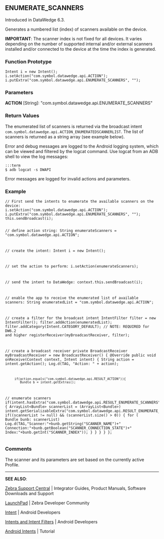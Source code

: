 <h2 id="enumerate_scanners">ENUMERATE_SCANNERS</h2>
<p>Introduced in DataWedge 6.3. </p>
<p>Generates a numbered list (index) of scanners available on the device. </p>
<p><strong>IMPORTANT</strong>: The scanner index is not fixed for all devices. It varies depending on the number of supported internal and/or external scanners installed and/or connected to the device at the time the index is generated. </p>
<h3 id="functionprototype">Function Prototype</h3>
<pre><code>Intent i = new Intent();
i.setAction("com.symbol.datawedge.api.ACTION");
i.putExtra("com.symbol.datawedge.api.ENUMERATE_SCANNERS", "");
</code></pre>
<h3 id="parameters">Parameters</h3>
<p><strong>ACTION</strong> [String]: "com.symbol.datawedge.api.ENUMERATE_SCANNERS"</p>
<h3 id="returnvalues">Return Values</h3>
<p>The enumerated list of scanners is returned via the broadcast intent <code>com.symbol.datawedge.api.ACTION_ENUMERATEDSCANNERLIST</code>. The list of scanners is returned as a string array (see example below).</p>
<p>Error and debug messages are logged to the Android logging system, which can be viewed and filtered by the logcat command. Use logcat from an ADB shell to view the log messages:</p>
<pre><code>:::term
$ adb logcat -s DWAPI
</code></pre>
<p>Error messages are logged for invalid actions and parameters. </p>
<h3 id="example">Example</h3>
<pre><code>// First send the intents to enumerate the available scanners on the device:
i.setAction("com.symbol.datawedge.api.ACTION");
i.putExtra("com.symbol.datawedge.api.ENUMERATE_SCANNERS", "");
this.sendBroadcast(i);

// define action string:
String enumerateScanners = "com.symbol.datawedge.api.ACTION";

// create the intent:
Intent i = new Intent();

// set the action to perform:
i.setAction(enumerateScanners);

// send the intent to DataWedge:
context.this.sendBroadcast(i);

// enable the app to receive the enumerated list of available scanners:
String enumeratedList = "com.symbol.datawedge.api.ACTION";

// create a filter for the broadcast intent
IntentFilter filter = new IntentFilter();
    filter.addAction(enumeratedList);
    filter.addCategory(Intent.CATEGORY_DEFAULT);  // NOTE: REQUIRED for DW6.2 and higher
    registerReceiver(myBroadcastReceiver, filter);

// create a broadcast receiver
private BroadcastReceiver myBroadcastReceiver = new BroadcastReceiver() {
   @Override
   public void onReceive(Context context, Intent intent) {
        String action = intent.getAction();
        Log.d(TAG, "Action: " + action); 

         if(action.equals("com.symbol.datawedge.api.RESULT_ACTION")){
            Bundle b = intent.getExtras();

// enumerate scanners
if(intent.hasExtra("com.symbol.datawedge.api.RESULT_ENUMERATE_SCANNERS")) {
    ArrayList&lt;Bundle&gt; scannerList = (ArrayList&lt;Bundle&gt;) intent.getSerializableExtra("com.symbol.datawedge.api.RESULT_ENUMERATE_SCANNERS");
if((scannerList != null) &amp;&amp; (scannerList.size() &gt; 0)) {
    for ( Bundle bunb: scannerList)
        Log.d(TAG,"Scanner:"+bunb.getString("SCANNER_NAME")+" Connection:"+bunb.getBoolean("SCANNER_CONNECTION_STATE")+" Index:"+bunb.getInt("SCANNER_INDEX"));
                }
            }
        }
    }
};
</code></pre>
<!--      // The following code provided by engineering on 6/26/17 [TUT-14724]
         // Integrated with main code sample as indicated below: 

    //Enumerate Scanners (send request)
        Intent i = new Intent();
        i.setAction("com.symbol.datawedge.api.ACTION");
        i.putExtra("com.symbol.datawedge.api.ENUMERATE_SCANNERS", "");
        this.sendBroadcast(i); //this line added; those above were already present in sample


    //Enumerate Scanners (receive results)
    private BroadcastReceiver broadcastReceiver = new BroadcastReceiver() {
        @Override
        public void onReceive(Context context, Intent intent) {
            String action = intent.getAction();
            Log.d(TAG, "Action: " + action); //THIS LINE ADDED TO SAMPLE

            //THE REMAINING CODE (BELOW) REPLACED THE 
            // "REMAINDER OF THE ORIGINAL SAMPLE" (FARTHER BELOW) 

            if(action.equals("com.symbol.datawedge.api.RESULT_ACTION")){
                Bundle b = intent.getExtras();

                // enumerate scanners
                if(intent.hasExtra("com.symbol.datawedge.api.RESULT_ENUMERATE_SCANNERS")) {
                    ArrayList<Bundle> scannerList = (ArrayList<Bundle>) intent.getSerializableExtra("com.symbol.datawedge.api.RESULT_ENUMERATE_SCANNERS");
                    if((scannerList != null) && (scannerList.size() > 0)) {
                        for ( Bundle bunb: scannerList)
                            Log.d(TAG,"Scanner:"+bunb.getString("SCANNER_NAME")+" Connection:"+bunb.getBoolean("SCANNER_CONNECTION_STATE")+" Index:"+bunb.getInt("SCANNER_INDEX"));
                    }
                }
            }
        }
    };

    //"REMAINDER"
                        if (action.equals(enumeratedList)) {
                            Bundle b = intent.getExtras();
                            String[] scanner_list = b.getStringArray(KEY_ENUMERATEDSCANNERLIST);
                    }
            }
    };
-->
<h3 id="comments">Comments</h3>
<p>The scanner and its parameters are set based on the currently active Profile.</p>
<hr />
<p><strong>SEE ALSO</strong>:</p>
<p><a href="https://www.zebra.com/us/en/support-downloads.html">Zebra Support Central</a> | Integrator Guides, Product Manuals, Software Downloads and Support</p>
<p><a href="https://developer.zebra.com/welcome">LaunchPad</a> | Zebra Developer Community</p>
<p><a href="https://developer.android.com/reference/android/content/Intent.html">Intent</a> | Android Developers</p>
<p><a href="http://developer.android.com/guide/components/intents-filters.html">Intents and Intent Filters</a> | Android Developers</p>
<p><a href="http://www.vogella.com/tutorials/AndroidIntent/article.html">Android Intents</a> | Tutorial</p>